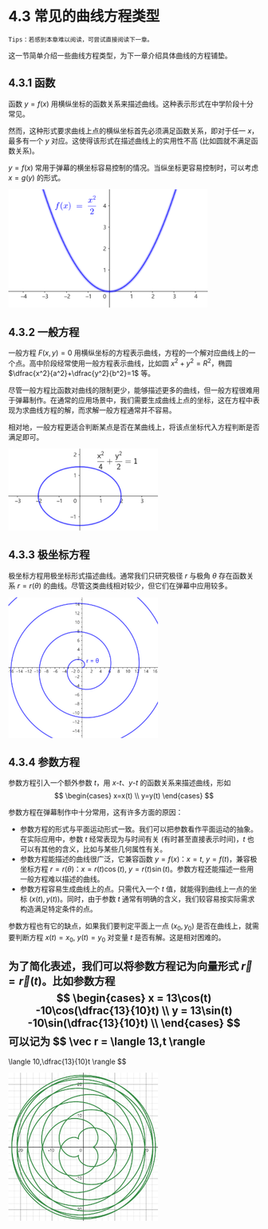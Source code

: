 # 4.3 常见的曲线方程类型

`Tips：若感到本章难以阅读，可尝试直接阅读下一章。`

这一节简单介绍一些曲线方程类型，为下一章介绍具体曲线的方程铺垫。

## 4.3.1 函数

函数 $y=f(x)$ 用横纵坐标的函数关系来描述曲线。这种表示形式在中学阶段十分常见。

然而，这种形式要求曲线上点的横纵坐标首先必须满足函数关系，即对于任一 $x$，最多有一个 $y$ 对应。这使得该形式在描述曲线上的实用性不高 (比如圆就不满足函数关系)。

$y=f(x)$ 常用于弹幕的横坐标容易控制的情况。当纵坐标更容易控制时，可以考虑 $x=g(y)$ 的形式。

<img src="assert/image-1.png" width="400px" />

## 4.3.2 一般方程

一般方程 $F(x,y)=0$ 用横纵坐标的方程表示曲线，方程的一个解对应曲线上的一个点。高中阶段经常使用一般方程表示曲线，比如圆 $x^2+y^2=R^2$，椭圆 $\dfrac{x^2}{a^2}+\dfrac{y^2}{b^2}=1$ 等。

尽管一般方程比函数对曲线的限制更少，能够描述更多的曲线，但一般方程很难用于弹幕制作。在通常的应用场景中，我们需要生成曲线上点的坐标，这在方程中表现为求曲线方程的解，而求解一般方程通常并不容易。

相对地，一般方程更适合判断某点是否在某曲线上，将该点坐标代入方程判断是否满足即可。

<img src="assert/image-2.png" width="300px" />

## 4.3.3 极坐标方程

极坐标方程用极坐标形式描述曲线。通常我们只研究极径 $r$ 与极角 $\theta$ 存在函数关系 $r=r(\theta)$ 的曲线。尽管这类曲线相对较少，但它们在弹幕中应用较多。

<img src="assert/image-3.png" width="300px" />

## 4.3.4 参数方程

参数方程引入一个额外参数 $t$，用 $x$-$t$、$y$-$t$ 的函数关系来描述曲线，形如
$$
\begin{cases}
    x=x(t) \\ y=y(t)
\end{cases}
$$

参数方程在弹幕制作中十分常用，这有许多方面的原因：

- 参数方程的形式与平面运动形式一致。我们可以把参数看作平面运动的抽象。在实际应用中，参数 $t$ 经常表现为与时间有关 (有时甚至直接表示时间)，$t$ 也可以有其他的含义，比如与某些几何属性有关。
- 参数方程能描述的曲线很广泛，它兼容函数 $y=f(x)$：$x=t,\ y=f(t)$，兼容极坐标方程 $r=r(\theta)$：$x=r(t)\cos(t),\ y=r(t)\sin(t)$。参数方程还能描述一些用一般方程难以描述的曲线。
- 参数方程容易生成曲线上的点。只需代入一个 $t$ 值，就能得到曲线上一点的坐标 $(x(t),y(t))$。同时，由于参数 $t$ 通常有明确的含义，我们较容易按实际需求构造满足特定条件的点。

参数方程也有它的缺点，如果我们要判定平面上一点 $(x_0,y_0)$ 是否在曲线上，就需要判断方程 $x(t)=x_0,\ y(t)=y_0$ 对变量 $t$ 是否有解。这是相对困难的。

为了简化表述，我们可以将参数方程记为向量形式 $\vec r = \vec r(t)$。比如参数方程
$$
\begin{cases}
    x = 13\cos(t) -10\cos(\dfrac{13}{10}t) \\
    y = 13\sin(t) -10\sin(\dfrac{13}{10}t) \\
\end{cases}
$$
可以记为
$$
\vec r = 
\langle 13,t \rangle
-
\langle 10,\dfrac{13}{10}t \rangle
$$

<img src="assert/image-4.png" width="300px" />
